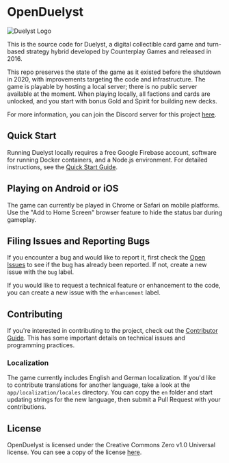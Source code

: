 # OpenDuelyst

![Duelyst Logo](app/resources/ui/brand_duelyst.png)

This is the source code for Duelyst, a digital collectible card game and
turn-based strategy hybrid developed by Counterplay Games and released in 2016.

This repo preserves the state of the game as it existed before the shutdown in
2020, with improvements targeting the code and infrastructure. The game is
playable by hosting a local server; there is no public server available at the
moment. When playing locally, all factions and cards are unlocked, and you start
with bonus Gold and Spirit for building new decks.

For more information, you can join the Discord server for this project
[here](https://discord.gg/HhUWfZ9cxe).

## Quick Start

Running Duelyst locally requires a free Google Firebase account, software for
running Docker containers, and a Node.js environment. For detailed instructions,
see the [Quick Start Guide](docs/QUICKSTART.md).

## Playing on Android or iOS

The game can currently be played in Chrome or Safari on mobile platforms. Use
the "Add to Home Screen" browser feature to hide the status bar during gameplay.

## Filing Issues and Reporting Bugs

If you encounter a bug and would like to report it, first check the
[Open Issues](https://github.com/open-duelyst/duelyst/issues/) to see if the
bug has already been reported. If not, create a new issue with the `bug` label.

If you would like to request a technical feature or enhancement to the code,
you can create a new issue with the `enhancement` label.

## Contributing

If you're interested in contributing to the project, check out the
[Contributor Guide](docs/CONTRIBUTING.md). This has some important details
on technical issues and programming practices.

### Localization

The game currently includes English and German localization. If you'd like to
contribute translations for another language, take a look at the
`app/localization/locales` directory. You can copy the `en` folder and start
updating strings for the new language, then submit a Pull Request with your
contributions.

## License

OpenDuelyst is licensed under the Creative Commons Zero v1.0 Universal license.
You can see a copy of the license [here](LICENSE).

